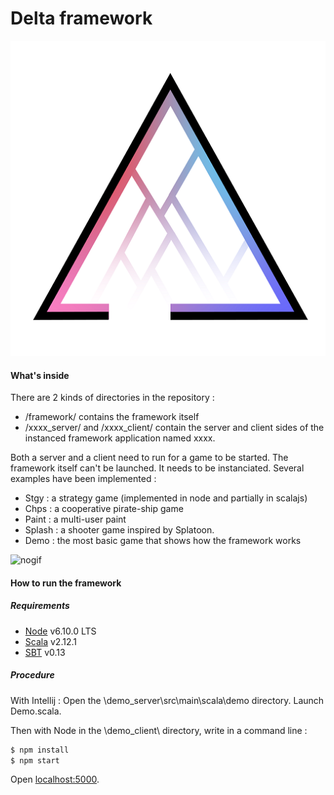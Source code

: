 # Delta framework

![](delta_logo.png)

#### What's inside
There are 2 kinds of directories in the repository : 
- /framework/ contains the framework itself 
- /xxxx_server/  and /xxxx_client/ contain the server and client sides of the instanced framework application named xxxx.

Both a server and a client need to run for a game to be started. The framework itself can't be launched.
It needs to be instanciated. Several examples have been implemented :
- Stgy     : a strategy game (implemented in node and partially in scalajs)
- Chps     : a cooperative pirate-ship game
- Paint    : a multi-user paint
- Splash   : a shooter game inspired by Splatoon.
- Demo     : the most basic game that shows how the framework works

![nogif](http://gph.is/2mj2Jb0)

#### How to run the framework 

##### Requirements
- [Node] v6.10.0 LTS
- [Scala] v2.12.1
- [SBT] v0.13

##### Procedure

With Intellij :
Open the \demo_server\src\main\scala\demo directory. Launch Demo.scala.

Then with Node in the \demo_client\ directory, write in a command line :
```sh
$ npm install
$ npm start
```

Open [localhost:5000].

   [SBT]:<http://www.scala-sbt.org/download.html>
   [Node]:<https://nodejs.org/en/>
   [Scala]:<https://www.scala-lang.org>
   [localhost:5000]: <http://localhost:5000>
  
